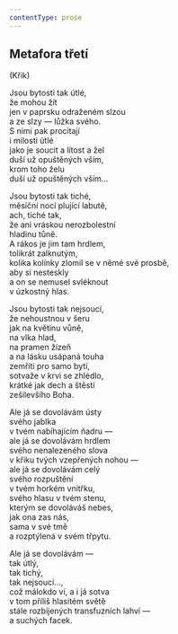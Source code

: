 ```yaml
---
contentType: prose
---
```


## Metafora třetí

(Křik)

Jsou bytosti tak útlé,  
že mohou žít  
jen v paprsku odraženém slzou  
a ze slzy — lůžka svého.  
S nimi pak procitají  
i milosti útlé  
jako je soucit a lítost a žel  
duší už opuštěných vším,  
krom toho želu  
duší už opuštěných vším…

Jsou bytosti tak tiché,  
měsíční nocí plující labutě,  
ach, tiché tak,  
že ani vráskou nerozbolestní  
hladinu tůně.  
A rákos je jim tam hrdlem,  
tolikrát zalknutým,  
kolika kolínky zlomil se v němé své prosbě,  
aby si nesteskly  
a on se nemusel svléknout  
v úzkostný hlas.

Jsou bytosti tak nejsoucí,  
že nehoustnou v šeru  
jak na květinu vůně,  
na vlka hlad,  
na pramen žízeň  
a na lásku usápaná touha  
zemříti pro samo bytí,  
sotvaže v krvi se zhlédlo,  
krátké jak dech a štěstí  
zešílevšího Boha.

Ale já se dovolávám ústy  
svého jablka  
v tvém nabíhajícím ňadru —  
ale já se dovolávám hrdlem  
svého nenalezeného slova  
v křiku tvých vzepřených nohou —  
ale já se dovolávám celý  
svého rozpuštění  
v tvém horkém vnitřku,  
svého hlasu v tvém stenu,  
kterým se dovoláváš nebes,  
jak ona zas nás,  
sama v své tmě  
a rozptýlená v svém třpytu.

Ale já se dovolávám —  
tak útlý,  
tak tichý,  
tak nejsoucí…,  
což málokdo ví, a i já sotva  
v tom příliš hlasitém světě  
stále rozbíjených transfuzních lahví —  
a suchých facek.
